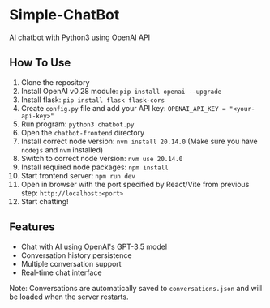 # Simple-ChatBot

AI chatbot with Python3 using OpenAI API

## How To Use

1.  Clone the repository
2.  Install OpenAI v0.28 module: `pip install openai --upgrade`
3.  Install flask: `pip install flask flask-cors`
4.  Create `config.py` file and add your API key: `OPENAI_API_KEY = "<your-api-key>"`
5.  Run program: `python3 chatbot.py`
6.  Open the `chatbot-frontend` directory
7.  Install correct node version: `nvm install 20.14.0` (Make sure you have `nodejs` and `nvm` installed)
8.  Switch to correct node version: `nvm use 20.14.0`
9.  Install required node packages: `npm install`
10. Start frontend server: `npm run dev`
11. Open in browser with the port specified by React/Vite from previous step: `http://localhost:<port>`
12. Start chatting!

## Features

- Chat with AI using OpenAI's GPT-3.5 model
- Conversation history persistence
- Multiple conversation support
- Real-time chat interface

Note: Conversations are automatically saved to `conversations.json` and will be loaded when the server restarts.
